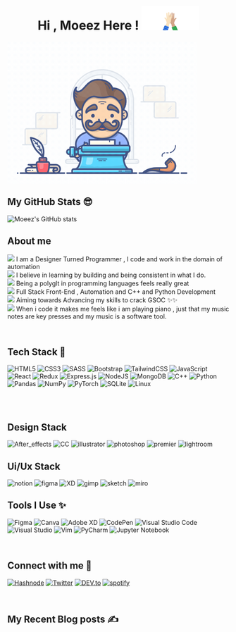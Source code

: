 <!--
**Moeez Mustafa** is a ✨ _special_ ✨ repository because its `README.md` (this file) appears on your GitHub profile.

Here are some ideas to get you started:

- 🔭 I’m currently working on ...
- 🌱 I’m currently learning ...
- 👯 I’m looking to collaborate on ...
- 🤔 I’m looking for help with ...
- 💬 Ask me about ...
- 📫 How to reach me: ...
- 😄 Pronouns: ...
- ⚡ Fun fact: ...
-->
<h1 align="center">Hi , Moeez Here ! <img src="wave.gif" width="130"></h1>

<img align='center' src="main.gif" width="430">

## My GitHub Stats 😎
![Moeez's GitHub stats](https://github-readme-stats.vercel.app/api?username=moezmustafa&theme=cobalt&show_icons=true)


## About me
<img height="30" src="https://media.giphy.com/media/eKbJSqshfVXbMTdLKN/giphy.gif"> I am a Designer Turned Programmer , I code and work in the domain of automation<br>
<img height="30" src="https://media.giphy.com/media/eKbJSqshfVXbMTdLKN/giphy.gif"> I believe in learning by building and being consistent in what I do. <br>
<img height="30" src="https://media.giphy.com/media/eKbJSqshfVXbMTdLKN/giphy.gif"> Being a polyglt in programming languages feels really great<br>
<img height="30" src="https://media.giphy.com/media/eKbJSqshfVXbMTdLKN/giphy.gif"> Full Stack Front-End , Automation and C++ and Python Development<br>
<img height="30" src="https://media.giphy.com/media/eKbJSqshfVXbMTdLKN/giphy.gif"> Aiming towards Advancing my skills to crack GSOC ✨✨<br>
<img height="30" src="https://media.giphy.com/media/eKbJSqshfVXbMTdLKN/giphy.gif"> When i code it makes me feels like i am playing piano , just that my music notes are key presses and my music is a software tool.

<br>



## Tech Stack 🚀
![HTML5](https://img.shields.io/badge/html5-%23E34F26.svg?style=for-the-badge&logo=html5&logoColor=white)
![CSS3](https://img.shields.io/badge/css3-%231572B6.svg?style=for-the-badge&logo=css3&logoColor=white)
![SASS](https://img.shields.io/badge/SASS-hotpink.svg?style=for-the-badge&logo=SASS&logoColor=white)
![Bootstrap](https://img.shields.io/badge/bootstrap-%23563D7C.svg?style=for-the-badge&logo=bootstrap&logoColor=white)
![TailwindCSS](https://img.shields.io/badge/tailwindcss-%2338B2AC.svg?style=for-the-badge&logo=tailwind-css&logoColor=white)
![JavaScript](https://img.shields.io/badge/javascript-%23323330.svg?style=for-the-badge&logo=javascript&logoColor=%23F7DF1E)
![React](https://img.shields.io/badge/react-%2320232a.svg?style=for-the-badge&logo=react&logoColor=%2361DAFB)
![Redux](https://img.shields.io/badge/redux-%23593d88.svg?style=for-the-badge&logo=redux&logoColor=white)
![Express.js](https://img.shields.io/badge/express.js-%23404d59.svg?style=for-the-badge&logo=express&logoColor=%2361DAFB)
![NodeJS](https://img.shields.io/badge/node.js-6DA55F?style=for-the-badge&logo=node.js&logoColor=white)
![MongoDB](https://img.shields.io/badge/MongoDB-%234ea94b.svg?style=for-the-badge&logo=mongodb&logoColor=white)
![C++](https://img.shields.io/badge/c++-%2300599C.svg?style=for-the-badge&logo=c%2B%2B&logoColor=white)
![Python](https://img.shields.io/badge/python-3670A0?style=for-the-badge&logo=python&logoColor=ffdd54)
![Pandas](https://img.shields.io/badge/pandas-%23150458.svg?style=for-the-badge&logo=pandas&logoColor=white)
![NumPy](https://img.shields.io/badge/numpy-%23013243.svg?style=for-the-badge&logo=numpy&logoColor=white)
![PyTorch](https://img.shields.io/badge/PyTorch-%23EE4C2C.svg?style=for-the-badge&logo=PyTorch&logoColor=white)
![SQLite](https://img.shields.io/badge/sqlite-%2307405e.svg?style=for-the-badge&logo=sqlite&logoColor=white)
![Linux](https://img.shields.io/badge/Linux-FCC624?style=for-the-badge&logo=linux&logoColor=black)

<br>






<br>

## Design Stack
![After_effects](https://img.shields.io/badge/Adobe%20after%20affects-CF96FD?style=for-the-badge&logo=Adobe%20after%20effects&logoColor=393665)
![CC](https://img.shields.io/badge/Adobe%20Creative%20Cloud-DA1F26?style=for-the-badge&logo=Adobe%20Creative%20Cloud&logoColor=white)
![illustrator](https://img.shields.io/badge/Adobe%20Illustrator-FF9A00?style=for-the-badge&logo=adobe%20illustrator&logoColor=white)
![photoshop](https://img.shields.io/badge/Adobe%20Photoshop-31A8FF?style=for-the-badge&logo=Adobe%20Photoshop&logoColor=black)
![premier](https://img.shields.io/badge/Adobe%20Premiere%20Pro-9999FF?style=for-the-badge&logo=Adobe%20Premiere%20Pro&logoColor=white)
![lightroom](https://img.shields.io/badge/Adobe%20Lightroom-31A8FF?style=for-the-badge&logo=Adobe%20Lightroom&logoColor=white)


## Ui/Ux Stack
![notion](https://img.shields.io/badge/Notion-000000?style=for-the-badge&logo=notion&logoColor=white)
![figma](https://img.shields.io/badge/Figma-F24E1E?style=for-the-badge&logo=figma&logoColor=white)
![XD](https://img.shields.io/badge/Adobe%20XD-470137?style=for-the-badge&logo=Adobe%20XD&logoColor=#FF61F6)
![gimp](https://img.shields.io/badge/gimp-5C5543?style=for-the-badge&logo=gimp&logoColor=white)
![sketch](https://img.shields.io/badge/Sketch-FFB387?style=for-the-badge&logo=sketch&logoColor=black)
![miro](https://img.shields.io/badge/Miro-050038?style=for-the-badge&logo=Miro&logoColor=white)





## Tools I Use ✨

![Figma](https://img.shields.io/badge/figma-%23F24E1E.svg?style=for-the-badge&logo=figma&logoColor=white)
![Canva](https://img.shields.io/badge/Canva-%2300C4CC.svg?style=for-the-badge&logo=Canva&logoColor=white)
![Adobe XD](https://img.shields.io/badge/Adobe%20XD-470137?style=for-the-badge&logo=Adobe%20XD&logoColor=#FF61F6)
![CodePen](https://img.shields.io/badge/CodePen-white?style=for-the-badge&logo=codepen&logoColor=black)
![Visual Studio Code](https://img.shields.io/badge/Visual%20Studio%20Code-0078d7.svg?style=for-the-badge&logo=visual-studio-code&logoColor=white)
![Visual Studio](https://img.shields.io/badge/Visual%20Studio-5C2D91.svg?style=for-the-badge&logo=visual-studio&logoColor=white)
![Vim](https://img.shields.io/badge/VIM-%2311AB00.svg?style=for-the-badge&logo=vim&logoColor=white)
![PyCharm](https://img.shields.io/badge/pycharm-143?style=for-the-badge&logo=pycharm&logoColor=black&color=black&labelColor=green)
![Jupyter Notebook](https://img.shields.io/badge/jupyter-%23FA0F00.svg?style=for-the-badge&logo=jupyter&logoColor=white)

<br>


## Connect with me 🤙

[<img alt="Hashnode" src="https://img.shields.io/badge/Hashnode-2962FF?style=for-the-badge&logo=hashnode&logoColor=white" />]()
[<img alt="Twitter" src="https://img.shields.io/badge/Twitter-1DA1F2?style=for-the-badge&logo=twitter&logoColor=white" />](https://twitter.com/acecornball)
[<img alt="DEV.to" src="https://img.shields.io/badge/dev.to-0A0A0A?style=for-the-badge&logo=dev.to&logoColor=white" />]()
[<img alt="spotify" src="https://img.shields.io/badge/Spotify-1ED760?&style=for-the-badge&logo=spotify&logoColor=white" />](https://open.spotify.com/user/moeez.mustafa)

<br>

## My Recent Blog posts ✍️

<!-- - [How to make a fully responsive website without HTML, CSS, or JavaScript](https://thecodingcompany.hashnode.dev/how-to-make-a-fully-responsive-website-without-html-css-or-javascript)
- [Design Principles To Achieve a Better UI/UX Design](https://thecodingcompany.hashnode.dev/design-principles-to-achieve-a-better-uiux-design)
- [A Complete Guide to Python Dictionaries for Beginners](https://thecodingcompany.hashnode.dev/a-complete-guide-to-python-dictionaries-for-beginners)
- [How to make a custom file upload button with HTML, CSS, and JavaScript](https://thecodingcompany.hashnode.dev/how-to-make-a-custom-file-upload-button-with-html-css-and-javascript)
- [Introducing my first eBook: "Be The Terminal Boss"](https://thecodingcompany.hashnode.dev/introducing-my-first-ebook-be-the-terminal-boss) -->

<br>
<!-- 
## My GitHub Stats 😎
![Moeez's GitHub stats](https://github-readme-stats.vercel.app/api?username=moezmustafa&theme=cobalt&show_icons=true) -->
